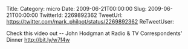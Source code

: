 Title: 
Category: micro
Date: 2009-06-21T00:00:00
Slug: 2009-06-21T00:00:00
TwitterId: 2269892362
TweetUrl: https://twitter.com/mark_philpot/status/2269892362
ReTweetUser: 

Check this video out -- John Hodgman at Radio & TV Correspondents' Dinner http://bit.ly/w7f4w